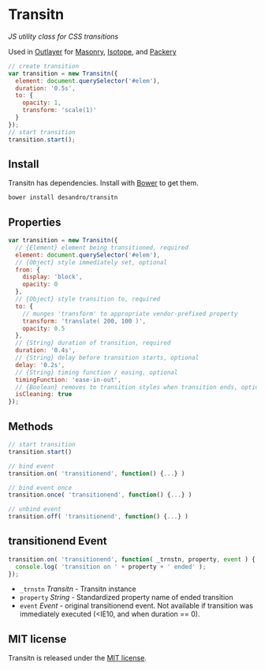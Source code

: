 # Transitn

_JS utility class for CSS transitions_

Used in [Outlayer](github.com/metafizzy/outlayer) for [Masonry](http://masonry.desandro.com), [Isotope](http://isotope.metafizzy.co), and [Packery](http://packery.metafizzy.co)

``` js
// create transition
var transition = new Transitn({
  element: document.querySelector('#elem'),
  duration: '0.5s',
  to: {
    opacity: 1,
    transform: 'scale(1)'
  }
});
// start transition
transition.start();
```


## Install

Transitn has dependencies. Install with [Bower](http://bower.io) to get them.

``` bash
bower install desandro/transitn
```

## Properties

``` js
var transition = new Transitn({  
  // {Element} element being transitioned, required
  element: document.querySelector('#elem'), 
  // {Object} style immediately set, optional
  from: {
    display: 'block',
    opacity: 0
  },
  // {Object} style transition to, required
  to: {
    // munges 'transform' to appropriate vendor-prefixed property
    transform: 'translate( 200, 100 )',
    opacity: 0.5
  },
  // {String} duration of transition, required
  duration: '0.4s',
  // {String} delay before transition starts, optional
  delay: '0.2s',
  // {String} timing function / easing, optional
  timingFunction: 'ease-in-out',
  // {Boolean} removes to transition styles when transition ends, optional
  isCleaning: true
});
```

## Methods

``` js
// start transition
transition.start()

// bind event
transition.on( 'transitionend', function() {...} )

// bind event once
transition.once( 'transitionend', function() {...} )

// unbind event
transition.off( 'transitionend', function() {...} )
```

## transitionend Event

``` js
transition.on( 'transitionend', function( _trnstn, property, event ) {
  console.log( 'transition on ' + property + ' ended' );
});
```

+ `_trnstn` _Transitn_ - Transitn instance
+ `property` _String_ - Standardized property name of ended transition
+ `event` _Event_ - original transitionend event. Not available if transition was immediately executed (<IE10, and when duration == 0).

## MIT license

Transitn is released under the [MIT license](http://desandro.mit-license.org).
